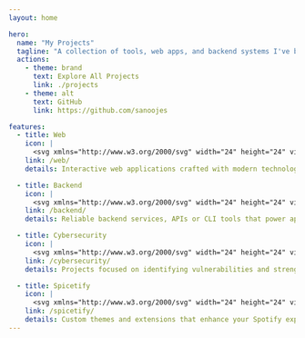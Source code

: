 ```yaml
---
layout: home

hero:
  name: "My Projects"
  tagline: "A collection of tools, web apps, and backend systems I've built and love to work on."
  actions:
    - theme: brand
      text: Explore All Projects
      link: ./projects
    - theme: alt
      text: GitHub
      link: https://github.com/sanoojes

features:
  - title: Web
    icon: |
      <svg xmlns="http://www.w3.org/2000/svg" width="24" height="24" viewBox="0 0 24 24" fill="none" stroke="#8a6bbe" stroke-width="2" stroke-linecap="round" stroke-linejoin="round" class="lucide lucide-layout-template"><rect width="18" height="7" x="3" y="3" rx="1"/><rect width="9" height="7" x="3" y="14" rx="1"/><rect width="5" height="7" x="16" y="14" rx="1"/></svg>
    link: /web/
    details: Interactive web applications crafted with modern technologies.

  - title: Backend
    icon: |
      <svg xmlns="http://www.w3.org/2000/svg" width="24" height="24" viewBox="0 0 24 24" fill="none" stroke="#7aa2f7" stroke-width="2" stroke-linecap="round" stroke-linejoin="round" class="lucide lucide-server"><rect width="20" height="8" x="2" y="2" rx="2" ry="2"/><rect width="20" height="8" x="2" y="14" rx="2" ry="2"/><line x1="6" x2="6.01" y1="6" y2="6"/><line x1="6" x2="6.01" y1="18" y2="18"/></svg>
    link: /backend/
    details: Reliable backend services, APIs or CLI tools that power apps and integrations.

  - title: Cybersecurity
    icon: |
      <svg xmlns="http://www.w3.org/2000/svg" width="24" height="24" viewBox="0 0 24 24" fill="none" stroke="#d05a6e" stroke-width="2" stroke-linecap="round" stroke-linejoin="round" class="lucide lucide-shield-ellipsis-icon lucide-shield-ellipsis"><path d="M20 13c0 5-3.5 7.5-7.66 8.95a1 1 0 0 1-.67-.01C7.5 20.5 4 18 4 13V6a1 1 0 0 1 1-1c2 0 4.5-1.2 6.24-2.72a1.17 1.17 0 0 1 1.52 0C14.51 3.81 17 5 19 5a1 1 0 0 1 1 1z"/><path d="M8 12h.01"/><path d="M12 12h.01"/><path d="M16 12h.01"/></svg>
    link: /cybersecurity/
    details: Projects focused on identifying vulnerabilities and strengthening defenses.

  - title: Spicetify
    icon: |
      <svg xmlns="http://www.w3.org/2000/svg" width="24" height="24" viewBox="0 0 24 24" fill="none" stroke="#3ccd93" stroke-width="2" stroke-linecap="round" stroke-linejoin="round" class="lucide lucide-music"><path d="M9 18V5l12-2v13"/><circle cx="6" cy="18" r="3"/><circle cx="18" cy="16" r="3"/></svg>
    link: /spicetify/
    details: Custom themes and extensions that enhance your Spotify experience.
---
```

